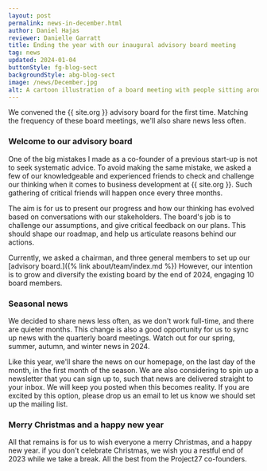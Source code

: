 ```yaml
---
layout: post
permalink: news-in-december.html
author: Daniel Hajas
reviewer: Danielle Garratt
title: Ending the year with our inaugural advisory board meeting
tag: news
updated: 2024-01-04
buttonStyle: fg-blog-sect
backgroundStyle: abg-blog-sect
image: /news/December.jpg
alt: A cartoon illustration of a board meeting with people sitting around a conference table, and a person pointing at the word 'meeting' written on a whiteboard.
---
```


We convened the {{ site.org }} advisory board for the first time.
Matching the frequency of these board meetings, we'll also share news less often.
<!-- excerpt-end -->

### Welcome to our advisory board

One of the big mistakes I made as a co-founder of a previous start-up is not to seek systematic advice.
To avoid making the same mistake, we asked a few of our knowledgeable and experienced friends to check and challenge our thinking when it comes to business development at {{ site.org }}.
Such gathering of critical friends will happen once every three months.

The aim is for us to present our progress and how our thinking has evolved based on conversations with our stakeholders.
The board's job is to challenge our assumptions, and give critical feedback on our plans.
This should shape our roadmap, and help us articulate reasons behind our actions.

Currently, we asked a chairman, and three general members to set up our [advisory board.]({% link about/team/index.md %})
However, our intention is to grow and diversify the existing board by the end of 2024, engaging 10 board members.

### Seasonal news

We decided to share news less often, as we don't work full-time, and there are quieter months.
This change is also a good opportunity for us to sync up news with the quarterly board meetings.
Watch out for our spring, summer, autumn, and winter news in 2024.

Like this year, we'll share the news on our homepage, on the last day of the month, in the first month of the season.
We are also considering to spin up a newsletter that you can sign up to, such that news are delivered straight to your inbox.
We will keep you posted when this becomes reality.
If you are excited by this option, please drop us an email to let us know we should set up the mailing list.

### Merry Christmas and a happy new year

All that remains is for us to wish everyone a merry Christmas, and a happy new year.
if you don't celebrate Christmas, we wish you a restful end of 2023 while we take a break.
All the best from the Project27 co-founders.
